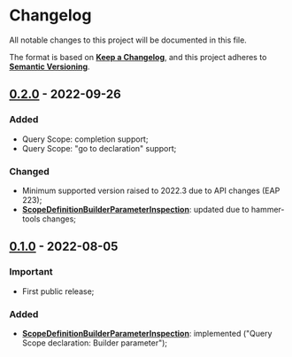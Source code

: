 # Changelog

All notable changes to this project will be documented in this file.

The format is based on [**Keep a Changelog**](https://keepachangelog.com/en/1.0.0/),
and this project adheres to [**Semantic Versioning**](https://semver.org/spec/v2.0.0.html).

## [0.2.0] - 2022-09-26

### Added

- Query Scope: completion support;
- Query Scope: "go to declaration" support;

### Changed

- Minimum supported version raised to 2022.3 due to API changes (EAP 223);
- **[ScopeDefinitionBuilderParameterInspection]**: updated due to hammer-tools changes;

[0.2.0]: https://github.com/hammer-tools/laravel-hammer/releases/tag/0.2.0

[ScopeDefinitionBuilderParameterInspection]: https://github.com/hammer-tools/laravel-hammer/wiki/Inspections#user-content-scope-definition-builder-parameter-inspection

## [0.1.0] - 2022-08-05

### Important

- First public release;

### Added

- **[ScopeDefinitionBuilderParameterInspection]**: implemented ("Query Scope declaration: Builder parameter");

[0.1.0]: https://github.com/hammer-tools/laravel-hammer/releases/tag/0.1.0

[ScopeDefinitionBuilderParameterInspection]: https://github.com/hammer-tools/laravel-hammer/wiki/Inspections#user-content-scope-definition-builder-parameter-inspection

